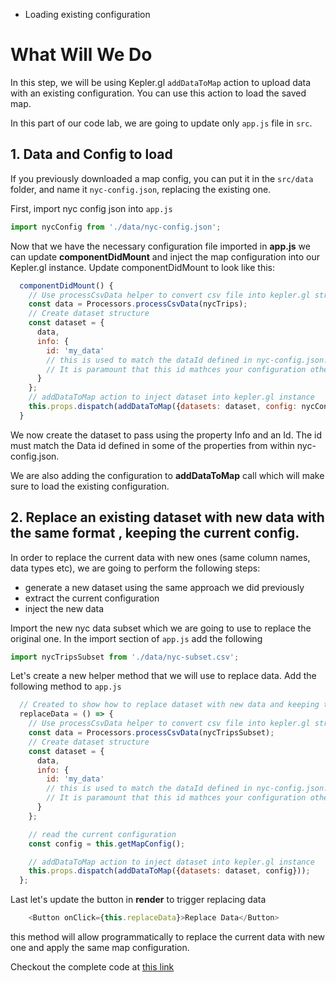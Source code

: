 <!-- INJECT:"KeplerglLoadConfig" heading -->

<ul class='insert learning-objectives'>
  <li>Loading existing configuration</li>
</ul>

# What Will We Do
In this step, we will be using Kepler.gl `addDataToMap` action to upload data with an existing configuration. You can use this action to load the saved map.

In this part of our code lab, we are going to update only `app.js` file in `src`.

## 1. Data and Config to load
If you previously downloaded a map config, you can put it in the `src/data` folder, and name it `nyc-config.json`, replacing the existing one.


First, import nyc config json into `app.js`
```js
import nycConfig from './data/nyc-config.json';
```

Now that we have the necessary configuration file imported in __app.js__ we can update __componentDidMount__ and inject
the map configuration into our Kepler.gl instance. Update componentDidMount to look like this:

```js
  componentDidMount() {
    // Use processCsvData helper to convert csv file into kepler.gl structure {fields, rows}
    const data = Processors.processCsvData(nycTrips);
    // Create dataset structure
    const dataset = {
      data,
      info: {
        id: 'my_data'
        // this is used to match the dataId defined in nyc-config.json. For more details see API documentation.
        // It is paramount that this id mathces your configuration otherwise the configuration file will be ignored.
      }
    };
    // addDataToMap action to inject dataset into kepler.gl instance
    this.props.dispatch(addDataToMap({datasets: dataset, config: nycConfig}));
  }
```

We now create the dataset to pass using the property Info and an Id. The id must match the Data id defined in some of the properties from within nyc-config.json.

We are also adding the configuration to __addDataToMap__ call which will make sure to load the existing configuration.
 
## 2. Replace an existing dataset with new data with the same format , keeping the current config.

In order to replace the current data with new ones (same column names, data types etc), we are going to perform the following steps:
- generate a new dataset using the same approach we did previously
- extract the current configuration
- inject the new data

Import the new nyc data subset which we are going to use to replace the original one. 
In the import section of `app.js` add the following
```js
import nycTripsSubset from './data/nyc-subset.csv';
```

Let's create a new helper method that we will use to replace data. Add the following method to `app.js`

```js
  // Created to show how to replace dataset with new data and keeping the same configuration
  replaceData = () => {
    // Use processCsvData helper to convert csv file into kepler.gl structure {fields, rows}
    const data = Processors.processCsvData(nycTripsSubset);
    // Create dataset structure
    const dataset = {
      data,
      info: {
        id: 'my_data'
        // this is used to match the dataId defined in nyc-config.json. For more details see API documentation.
        // It is paramount that this id mathces your configuration otherwise the configuration file will be ignored.
      }
    };

    // read the current configuration
    const config = this.getMapConfig();

    // addDataToMap action to inject dataset into kepler.gl instance
    this.props.dispatch(addDataToMap({datasets: dataset, config}));
  };
```

Last let's update the button in __render__ to trigger replacing data
```js
    <Button onClick={this.replaceData}>Replace Data</Button>
```

this method will allow programmatically to replace the current data with new one and apply the same map configuration.

Checkout the complete code at [this link](https://github.com/uber-common/vis-academy/blob/kepler.gl/src/demos/kepler.gl/3-load-config/src/app.js)
